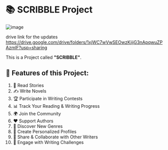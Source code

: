 # 📚 SCRIBBLE Project
![image](https://github.com/user-attachments/assets/16f0cb90-c18e-43c8-a4ef-f1f0ac09d9a9)

drive link for the updates
https://drive.google.com/drive/folders/1xjWC7wVwSEOwzKiijG3nApqwuZPAzmlF?usp=sharing


This is a Project called **"SCRIBBLE"**.

## 🚀 Features of this Project:
1. 📖 Read Stories
2. ✍️ Write Novels
3. 🏆 Participate in Writing Contests
4. 📊 Track Your Reading & Writing Progress
5. 🌍 Join the Community
6. ❤️ Support Authors
7. 🌟 Discover New Genres
8. 📝 Create Personalized Profiles
9. 🔄 Share & Collaborate with Other Writers
10. 🎉 Engage with Writing Challenges
